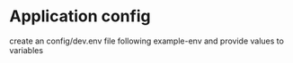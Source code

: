 # Application config

create an config/dev.env file following example-env and provide values to variables